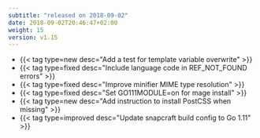 ```yaml
---
subtitle: "released on 2018-09-02"
date: 2018-09-02T20:46:47+02:00
weight: 15
version: v1.15
---
```


- {{< tag type=new desc="Add a test for template variable overwrite" >}}
- {{< tag type=fixed desc="Include language code in REF_NOT_FOUND errors" >}}
- {{< tag type=fixed desc="Improve minifier MIME type resolution" >}}
- {{< tag type=fixed desc="Set GO111MODULE=on for mage install" >}}
- {{< tag type=new desc="Add instruction to install PostCSS when missing" >}}
- {{< tag type=improved desc="Update snapcraft build config to Go 1.11" >}}


